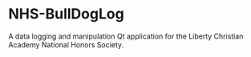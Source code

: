 # NHS-BullDogLog
A data logging and manipulation Qt application for the Liberty Christian Academy National Honors Society.


